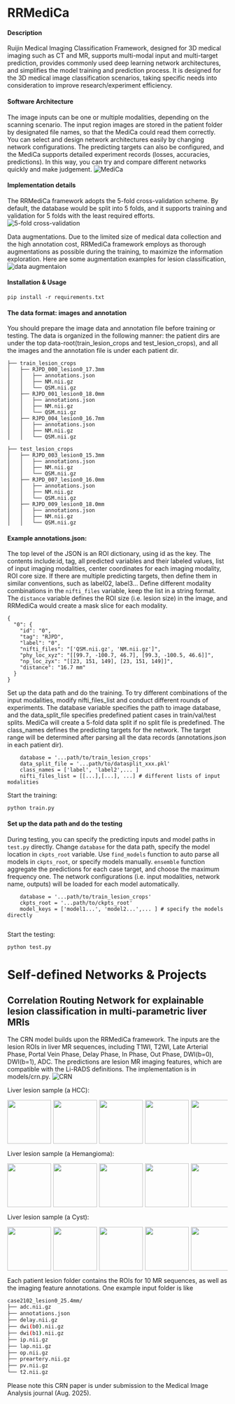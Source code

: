 # RRMediCa

#### Description
Ruijin Medical Imaging Classification Framework, designed for 3D medical imaging such as CT and MR, 
supports multi-modal input and multi-target prediction, provides commonly used deep learning network architectures, 
and simplifies the model training and prediction process. It is designed for the 3D medical image classification
scenarios, taking specific needs into consideration to improve research/experiment efficiency.

#### Software Architecture
The image inputs can be one or multiple modalities, depending on the scanning scenario. 
The input region images are stored in the patient folder by designated file names, so that the MediCa could read
 them correctly. You can select and design network architectures easily by changing network configurations.
The predicting targets can also be configured, and the MediCa supports detailed experiment records (losses, accuracies,
predictions). In this way, you can try and compare different networks quickly and make judgement. 
![MediCa](./images/MediCa.png)

#### Implementation details
The RRMediCa framework adopts the 5-fold cross-validation scheme. By default, the database would be split into 5 folds, 
and it supports training and validation for 5 folds with the least required efforts.
![5-fold cross-validation](images/datasplit-5fold.png)


Data augmentations. Due to the limited size of medical data collection and the high annotation cost, RRMediCa framework
employs as thorough augmentations as possible during the training, to maximize the information exploration. Here are some 
augmentation examples for lesion classification,
![data augmentaion](images/data-augmentations.png)


#### Installation & Usage

```Install the dependencies
pip install -r requirements.txt
```

#### The data format: images and annotation
You should prepare the image data and annotation file before training or testing. The data is organized 
in the following manner: the patient dirs are under the top data-root(train_lesion_crops and test_lesion_crops),
and all the images and the annotation file is under each patient dir. 

```commandline
├── train_lesion_crops
│   ├── RJPD_000_lesion0_17.3mm
│   │   ├── annotations.json
│   │   ├── NM.nii.gz
│   │   └── QSM.nii.gz
│   ├── RJPD_001_lesion0_18.0mm
│   │   ├── annotations.json
│   │   ├── NM.nii.gz
│   │   └── QSM.nii.gz
│   ├── RJPD_004_lesion0_16.7mm
│   │   ├── annotations.json
│   │   ├── NM.nii.gz
│   │   └── QSM.nii.gz

├── test_lesion_crops
│   ├── RJPD_003_lesion0_15.3mm
│   │   ├── annotations.json
│   │   ├── NM.nii.gz
│   │   └── QSM.nii.gz
│   ├── RJPD_007_lesion0_16.0mm
│   │   ├── annotations.json
│   │   ├── NM.nii.gz
│   │   └── QSM.nii.gz
│   ├── RJPD_009_lesion0_18.0mm
│   │   ├── annotations.json
│   │   ├── NM.nii.gz
│   │   └── QSM.nii.gz

```

#### Example annotations.json: 
The top level of the JSON is an ROI dictionary, using id as the key. The contents include:id, tag, 
all predicted variables and their labeled values, list of input imaging modalities, center coordinates for each imaging modality,
ROI core size. If there are multiple predicting targets, then define them in similar conventions, such as
label02, label3... Define different modality combinations in the `nifti_files` variable, keep the list in a string format. The `distance`
variable defines the ROI size (i.e. lesion size) in the image, and RRMediCa would create a mask slice for each modality.

```commandline
{
  "0": {
    "id": "0",
    "tag": "RJPD",
    "label": "0",
    "nifti_files": "['QSM.nii.gz', 'NM.nii.gz']",
    "phy_loc_xyz": "[[99.7, -100.7, 46.7], [99.3, -100.5, 46.6]]",
    "np_loc_zyx": "[[23, 151, 149], [23, 151, 149]]",
    "distance": "16.7 mm"
  }
}
```

Set up the data path and do the training. To try different combinations of the input modalities, modify nifti_files_list
and conduct different rounds of experiments. The database variable specifies the path to image database,
and the data_split_file specifies predefined patient cases in train/val/test splits. MediCa will create a 5-fold
data split if no split file is predefined. The class_names defines the predicting targets for the network. The 
target range will be determined after parsing all the data records (annotations.json in each patient dir).
```set up training path:
    database = '...path/to/train_lesion_crops'
    data_split_file = '...path/to/datasplit_xxx.pkl'
    class_names = ['label', 'label2',... ]
    nifti_files_list = [[...],[...], ...] # different lists of input modalities
```

Start the training:
```Start the training:
python train.py
```

#### Set up the data path and do the testing
During testing, you can specify the predicting inputs and model paths in `test.py` directly. 
Change `database` for the data path, specify the model location  in `ckpts_root` variable.
Use `find_models` function to auto parse all models in `ckpts_root`, or specify models manually.
`ensemble` function aggregate the predictions for each case target, and choose the maximum frequency one. The 
network configurations (i.e. input modalities, network name, outputs) will be loaded for each model automatically.

```set up testing path:
    database = '...path/to/train_lesion_crops'
    ckpts_root = '...path/to/ckpts_root'
    model_keys = ['model1...', 'model2...',... ] # specify the models directly
    
```
Start the testing:
```Start the testing:
python test.py
```


# Self-defined Networks & Projects
## Correlation Routing Network for explainable lesion classification in multi-parametric liver MRIs
The CRN model builds upon the RRMediCa framework. The inputs are the lesion ROIs in liver MR sequences, including T1WI,
T2WI, Late Arterial Phase, Portal Vein Phase, Delay Phase, In Phase, Out Phase, DWI(b=0), DWI(b=1), ADC. The predictions 
are lesion MR imaging features, which are compatible with the Li-RADS definitions. The implementation is in models/crn.py.
![CRN](images/fig_crn.jpg)

Liver lesion sample (a HCC):
<div style="display: flex; overflow-x: auto; gap: 5px;">
    <img src="images/CRN/lesion-hcc/0preartery-test.gif" width="100">
    <img src="images/CRN/lesion-hcc/1lap-test.gif" width="100">
    <img src="images/CRN/lesion-hcc/2pv-test.gif" width="100">
    <img src="images/CRN/lesion-hcc/3delay-test.gif" width="100">
    <img src="images/CRN/lesion-hcc/4ip-test.gif" width="100">
    <img src="images/CRN/lesion-hcc/5op-test.gif" width="100">
    <img src="images/CRN/lesion-hcc/6t2-test.gif" width="100">
    <img src="images/CRN/lesion-hcc/7dwi(b0)-test.gif" width="100">
    <img src="images/CRN/lesion-hcc/8dwi(b1)-test.gif" width="100">
    <img src="images/CRN/lesion-hcc/9adc-test.gif" width="100">
</div>


Liver lesion sample (a Hemangioma):
<div style="display: flex; overflow-x: auto; gap: 5px;">
    <img src="images/CRN/lesion-hem/0preartery-test.gif" width="100">
    <img src="images/CRN/lesion-hem/1lap-test.gif" width="100">
    <img src="images/CRN/lesion-hem/2pv-test.gif" width="100">
    <img src="images/CRN/lesion-hem/3delay-test.gif" width="100">
    <img src="images/CRN/lesion-hem/4ip-test.gif" width="100">
    <img src="images/CRN/lesion-hem/5op-test.gif" width="100">
    <img src="images/CRN/lesion-hem/6t2-test.gif" width="100">
    <img src="images/CRN/lesion-hem/7dwi(b0)-test.gif" width="100">
    <img src="images/CRN/lesion-hem/8dwi(b1)-test.gif" width="100">
    <img src="images/CRN/lesion-hem/9adc-test.gif" width="100">
</div>

Liver lesion sample (a Cyst):
<div style="display: flex; overflow-x: auto; gap: 5px;">
    <img src="images/CRN/lesion-cyst/0preartery-test.gif" width="100">
    <img src="images/CRN/lesion-cyst/1lap-test.gif" width="100">
    <img src="images/CRN/lesion-cyst/2pv-test.gif" width="100">
    <img src="images/CRN/lesion-cyst/3delay-test.gif" width="100">
    <img src="images/CRN/lesion-cyst/4ip-test.gif" width="100">
    <img src="images/CRN/lesion-cyst/5op-test.gif" width="100">
    <img src="images/CRN/lesion-cyst/6t2-test.gif" width="100">
    <img src="images/CRN/lesion-cyst/7dwi(b0)-test.gif" width="100">
    <img src="images/CRN/lesion-cyst/8dwi(b1)-test.gif" width="100">
    <img src="images/CRN/lesion-cyst/9adc-test.gif" width="100">
</div>


Each patient lesion folder contains the ROIs for 10 MR sequences, as well as the imaging feature annotations.
One example input folder is like

```bash
case2102_lesion0_25.4mm/
├── adc.nii.gz
├── annotations.json
├── delay.nii.gz
├── dwi(b0).nii.gz
├── dwi(b1).nii.gz
├── ip.nii.gz
├── lap.nii.gz
├── op.nii.gz
├── preartery.nii.gz
├── pv.nii.gz
└── t2.nii.gz

```


Please note this CRN paper is under submission to the Medical Image Analysis journal (Aug. 2025).




